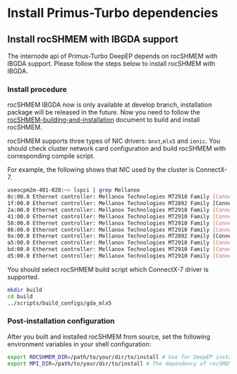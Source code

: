 # Install Primus-Turbo dependencies

## Install rocSHMEM with IBGDA support

The internode api of Primus-Turbo DeepEP depends on rocSHMEM with IBGDA support. Please follow the steps below to install rocSHMEM with IBGDA.

### Install procedure

rocSHMEM IBGDA now is only available at develop branch, installation package will be released in the future. Now you need to follow the [rocSHMEM-building-and-installation](https://github.com/ROCm/rocSHMEM?tab=readme-ov-file#building-and-installation) document to build and install rocSHMEM.

rocSHMEM supports three types of NIC drivers: `bnxt`,`mlx5` and `ionic`. You should check cluster network card configuration and build rocSHMEM with corresponding compile script.

For example, the following shows that NIC used by the cluster is ConnectX-7.
```bash
useocpm2m-401-028:~> lspci | grep Mellanox
0c:00.0 Ethernet controller: Mellanox Technologies MT2910 Family [ConnectX-7]
1f:00.0 Ethernet controller: Mellanox Technologies MT2892 Family [ConnectX-6 Dx]
2a:00.0 Ethernet controller: Mellanox Technologies MT2910 Family [ConnectX-7]
41:00.0 Ethernet controller: Mellanox Technologies MT2910 Family [ConnectX-7]
58:00.0 Ethernet controller: Mellanox Technologies MT2910 Family [ConnectX-7]
86:00.0 Ethernet controller: Mellanox Technologies MT2910 Family [ConnectX-7]
9a:00.0 Ethernet controller: Mellanox Technologies MT2892 Family [ConnectX-6 Dx]
a5:00.0 Ethernet controller: Mellanox Technologies MT2910 Family [ConnectX-7]
bd:00.0 Ethernet controller: Mellanox Technologies MT2910 Family [ConnectX-7]
d5:00.0 Ethernet controller: Mellanox Technologies MT2910 Family [ConnectX-7]
```
You should select rocSHMEM build script which ConnectX-7 driver is supported.
```bash
mkdir build
cd build
../scripts/build_configs/gda_mlx5
```

### Post-installation configuration
After you built and installed rocSHMEM from source, set the following environment variables in your shell configuration:

```bash
export ROCSHMEM_DIR=/path/to/your/dir/to/install # Use for DeepEP installation
export MPI_DIR=/path/to/your/dir/to/install # The dependency of rocSMEM used for DeepEP installation
```
